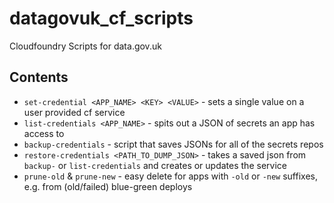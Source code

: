 # datagovuk_cf_scripts
Cloudfoundry Scripts for data.gov.uk

## Contents

* `set-credential <APP_NAME> <KEY> <VALUE>` - sets a single value on a user provided cf service
* `list-credentials <APP_NAME>` - spits out a JSON of secrets an app has access to
* `backup-credentials` - script that saves JSONs for all of the secrets repos
* `restore-credentials <PATH_TO_DUMP_JSON>` - takes a saved json from `backup-` or `list-credentials` and creates or updates the service
* `prune-old` & `prune-new` - easy delete for apps with `-old` or `-new` suffixes, e.g. from (old/failed) blue-green deploys
